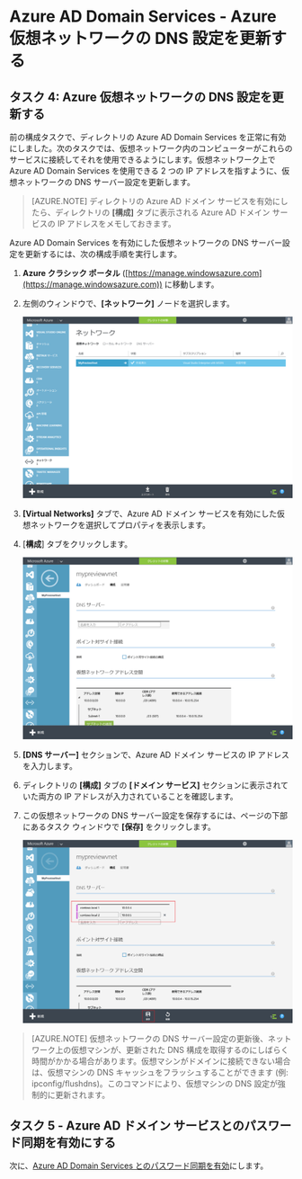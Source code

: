 <properties
	pageTitle="Azure AD ドメイン サービス - Azure 仮想ネットワークの DNS 設定を更新する | Microsoft Azure"
	description="Azure Active Directory ドメイン サービスの概要"
	services="active-directory-ds"
	documentationCenter=""
	authors="mahesh-unnikrishnan"
	manager="stevenpo"
	editor="curtand"/>

<tags
	ms.service="active-directory-ds"
	ms.workload="identity"
	ms.tgt_pltfrm="na"
	ms.devlang="na"
	ms.topic="get-started-article"
	ms.date="09/21/2016"
	ms.author="maheshu"/>

# Azure AD Domain Services - Azure 仮想ネットワークの DNS 設定を更新する

## タスク 4: Azure 仮想ネットワークの DNS 設定を更新する
前の構成タスクで、ディレクトリの Azure AD Domain Services を正常に有効にしました。次のタスクでは、仮想ネットワーク内のコンピューターがこれらのサービスに接続してそれを使用できるようにします。仮想ネットワーク上で Azure AD Domain Services を使用できる 2 つの IP アドレスを指すように、仮想ネットワークの DNS サーバー設定を更新します。

> [AZURE.NOTE] ディレクトリの Azure AD ドメイン サービスを有効にしたら、ディレクトリの **[構成]** タブに表示される Azure AD ドメイン サービスの IP アドレスをメモしておきます。

Azure AD Domain Services を有効にした仮想ネットワークの DNS サーバー設定を更新するには、次の構成手順を実行します。

1. **Azure クラシック ポータル** ([https://manage.windowsazure.com](https://manage.windowsazure.com)) に移動します。

2. 左側のウィンドウで、**[ネットワーク]** ノードを選択します。

    ![[Virtual Networks] ノード](./media/active-directory-domain-services-getting-started/virtual-network-select.png)

3. **[Virtual Networks]** タブで、Azure AD ドメイン サービスを有効にした仮想ネットワークを選択してプロパティを表示します。

4. [**構成**] タブをクリックします。

    ![[Virtual Networks] ノード](./media/active-directory-domain-services-getting-started/virtual-network-configure-tab.png)

5. **[DNS サーバー]** セクションで、Azure AD ドメイン サービスの IP アドレスを入力します。

6. ディレクトリの **[構成]** タブの **[ドメイン サービス]** セクションに表示されていた両方の IP アドレスが入力されていることを確認します。

7. この仮想ネットワークの DNS サーバー設定を保存するには、ページの下部にあるタスク ウィンドウで **[保存]** をクリックします。

   ![仮想ネットワークの DNS サーバー設定を更新します。](./media/active-directory-domain-services-getting-started/update-dns.png)

> [AZURE.NOTE] 仮想ネットワークの DNS サーバー設定の更新後、ネットワーク上の仮想マシンが、更新された DNS 構成を取得するのにしばらく時間がかかる場合があります。仮想マシンがドメインに接続できない場合は、仮想マシンの DNS キャッシュをフラッシュすることができます (例: ipconfig/flushdns)。このコマンドにより、仮想マシンの DNS 設定が強制的に更新されます。


## タスク 5 - Azure AD ドメイン サービスとのパスワード同期を有効にする
次に、[Azure AD Domain Services とのパスワード同期を有効](active-directory-ds-getting-started-password-sync.md)にします。

<!---HONumber=AcomDC_0928_2016-->